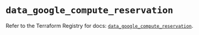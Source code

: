 # `data_google_compute_reservation`

Refer to the Terraform Registry for docs: [`data_google_compute_reservation`](https://registry.terraform.io/providers/hashicorp/google/6.20.0/docs/data-sources/compute_reservation).
